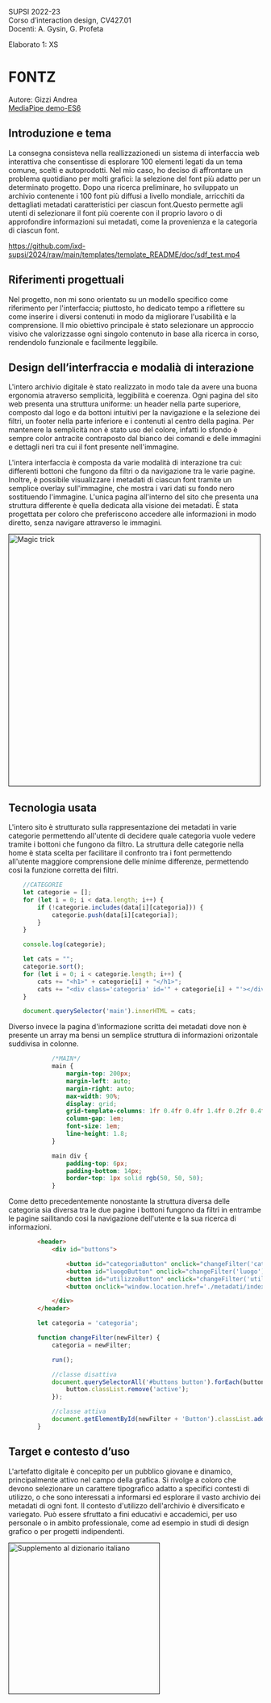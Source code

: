 SUPSI 2022-23  
Corso d’interaction design, CV427.01  
Docenti: A. Gysin, G. Profeta  

Elaborato 1: XS

# F0NTZ
Autore: Gizzi Andrea  
[MediaPipe demo-ES6](https://andrea-gizzi.github.io/F0NTZ/)


## Introduzione e tema
La consegna consisteva nella reallizzazionedi un sistema di interfaccia web interattiva che consentisse di esplorare 100 elementi legati da un tema comune, scelti e autoprodotti. Nel mio caso, ho deciso di affrontare un problema quotidiano per molti grafici: la selezione del font più adatto per un determinato progetto. Dopo una ricerca preliminare, ho sviluppato un archivio contenente i 100 font più diffusi a livello mondiale, arricchiti da dettagliati metadati caratteristici per ciascun font.Questo permette agli utenti di selezionare il font più coerente con il proprio lavoro o di approfondire informazioni sui metadati, come la provenienza e la categoria di ciascun font.

https://github.com/ixd-supsi/2024/raw/main/templates/template_README/doc/sdf_test.mp4

## Riferimenti progettuali
Nel progetto, non mi sono orientato su un modello specifico come riferimento per l'interfaccia; piuttosto, ho dedicato tempo a riflettere su come inserire i diversi contenuti in modo da migliorare l'usabilità e la comprensione.
Il mio obiettivo principale è stato selezionare un approccio visivo che valorizzasse ogni singolo contenuto in base alla ricerca in corso, rendendolo funzionale e facilmente leggibile.


## Design dell’interfraccia e modalià di interazione
L'intero archivio digitale è stato realizzato in modo tale da avere una buona ergonomia atraverso semplicità, leggibilità e coerenza. Ogni pagina del sito web presenta una struttura uniforme: un header nella parte superiore, composto dal logo e da bottoni intuitivi per la navigazione e la selezione dei filtri, un footer nella parte inferiore e i contenuti al centro della pagina.
Per mantenere la semplicità non è stato uso del colore, infatti lo sfondo è sempre color antracite contraposto dal bianco dei comandi e delle immagini e dettagli neri tra cui il font presente nell'immagine.  

L'intera interfaccia è composta da varie modalità di interazione tra cui: differenti bottoni che fungono da filtri o da navigazione tra le varie pagine. Inoltre, è possibile visualizzare i metadati di ciascun font tramite un semplice overlay sull'immagine, che mostra i vari dati su fondo nero sostituendo l'immagine.
L'unica pagina all'interno del sito che presenta una struttura differente è quella dedicata alla visione dei metadati. È stata progettata per coloro che preferiscono accedere alle informazioni in modo diretto, senza navigare attraverso le immagini.

[<img src="doc/cards.gif" width="500" alt="Magic trick">]()


## Tecnologia usata
L'intero sito è strutturato sulla rappresentazione dei metadati in varie categorie permettendo all'utente di decidere quale categoria vuole vedere tramite i bottoni che fungono da filtro. La struttura delle categorie nella home è stata scelta per facilitare il confronto tra i font permettendo all'utente maggiore comprensione delle minime differenze, permettendo cosi la funzione corretta dei filtri.  
```JavaScript
    //CATEGORIE
    let categorie = [];
    for (let i = 0; i < data.length; i++) {
        if (!categorie.includes(data[i][categoria])) {
            categorie.push(data[i][categoria]);
        }
    }

    console.log(categorie);

    let cats = "";
    categorie.sort();
    for (let i = 0; i < categorie.length; i++) {
        cats += "<h1>" + categorie[i] + "</h1>";
        cats += "<div class='categoria' id='" + categorie[i] + "'></div>";
    }

    document.querySelector('main').innerHTML = cats;
```
Diverso invece la pagina d'informazione scritta dei metadati dove non è presente un array ma bensi un semplice struttura di informazioni orizontale suddivisa in colonne.  
```Css
            /*MAIN*/
			main {
				margin-top: 200px;
				margin-left: auto;
				margin-right: auto;
				max-width: 90%;
				display: grid;
				grid-template-columns: 1fr 0.4fr 0.4fr 1.4fr 0.2fr 0.4fr 1fr;
				column-gap: 1em;
				font-size: 1em;
				line-height: 1.8;
			}

			main div {
				padding-top: 6px;
				padding-bottom: 14px;
				border-top: 1px solid rgb(50, 50, 50);
			}
```

Come detto precedentemente nonostante la struttura diversa delle categoria sia diversa tra le due pagine i bottoni fungono da filtri in entrambe le pagine sailitando cosi la navigazione dell'utente e la sua ricerca di informazioni.  
```html
        <header>
			<div id="buttons">

				<button id="categoriaButton" onclick="changeFilter('categoria')">Categoria</button>
				<button id="luogoButton" onclick="changeFilter('luogo')">Luogo</button>
				<button id="utilizzoButton" onclick="changeFilter('utilizzo')">Utilizzo</button>
				<button onclick="window.location.href='./metadati/index.html'">METADATI</button>

			</div>
    	</header>
```  
```JavaScript
        let categoria = 'categoria';

        function changeFilter(newFilter) {
            categoria = newFilter;

            run();

            //classe disattiva
            document.querySelectorAll('#buttons button').forEach(button => {
                button.classList.remove('active');
            });

            //classe attiva
            document.getElementById(newFilter + 'Button').classList.add('active');
        }
```


## Target e contesto d’uso
L'artefatto digitale è concepito per un pubblico giovane e dinamico, principalmente attivo nel campo della grafica. Si rivolge a coloro che devono selezionare un carattere tipografico adatto a specifici contesti di utilizzo, o che sono interessati a informarsi ed esplorare il vasto archivio dei metadati di ogni font.
Il contesto d'utilizzo dell'archivio è diversificato e variegato. Può essere sfruttato a fini educativi e accademici, per uso personale o in ambito professionale, come ad esempio in studi di design grafico o per progetti indipendenti.

[<img src="doc/munari.jpg" width="300" alt="Supplemento al dizionario italiano">]()